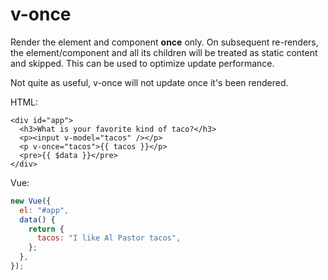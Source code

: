 # v-once

Render the element and component **once** only. On subsequent re-renders, the element/component and all its children will be treated as static content and skipped. This can be used to optimize update performance.

Not quite as useful, v-once will not update once it's been rendered.

HTML:

```markup
<div id="app">
  <h3>What is your favorite kind of taco?</h3>
  <p><input v-model="tacos" /></p>
  <p v-once="tacos">{{ tacos }}</p>
  <pre>{{ $data }}</pre>
</div>
```

Vue:

```javascript
new Vue({
  el: "#app",
  data() {
    return {
      tacos: "I like Al Pastor tacos",
    };
  },
});
```


